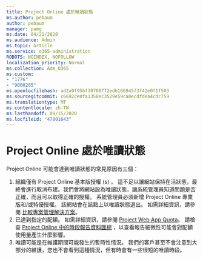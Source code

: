 ```yaml
---
title: Project Online 處於唯讀狀態
ms.author: pebaum
author: pebaum
manager: pamg
ms.date: 04/21/2020
ms.audience: Admin
ms.topic: article
ms.service: o365-administration
ROBOTS: NOINDEX, NOFOLLOW
localization_priority: Normal
ms.collection: Adm_O365
ms.custom:
- "1776"
- "9000205"
ms.openlocfilehash: ad2a9f95bf30708772edb166945f3f42e0f1f503
ms.sourcegitcommit: c6692ce0fa1358ec3529e59ca0ecdfdea4cdc759
ms.translationtype: MT
ms.contentlocale: zh-TW
ms.lasthandoff: 09/15/2020
ms.locfileid: "47801643"
---
```

# <a name="project-online-is-in-a-read-only-state"></a>Project Online 處於唯讀狀態

Project Online 可能會達到唯讀狀態的常見原因有三個：

1. 組織僅有 Project Online 基本版授權 (s) 。 這不足以讓網站保持在活狀態，最終會進行取消布建。我們會將網站設為唯讀狀態，讓系統管理員知道問題是否正確，而且可以取得正確的授權。 系統管理員必須新增 Project Online 專業版和/或特優授權。 該網站會在該點上以唯讀狀態退出。 如需詳細資訊，請參閱 [比較專案管理解決方案](https://products.office.com/project/compare-microsoft-project-management-software?tab=1)。
2. 已達到指定的配額。 如需詳細資訊，請參閱 [Project Web App Quota](https://docs.microsoft.com/projectonline/tune-project-online-performance#project-web-app-quota)。 請檢查 [Project Online 中的時段報告資料匯總](https://docs.microsoft.com/ProjectOnline/configure-rollup-of-timephased-reporting-data-in-project-online) ，以查看報告細微性可能會對配額使用量產生什麼影響。
3. 唯讀可能是在維護期間可能發生的暫時性情況。 我們的客戶甚至不會注意到大部分的維護，您也不會看到這種情況，但有時會有一些很短的唯讀時段。
